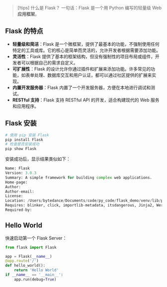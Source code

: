 >[!tips] 什么是 Flask？
一句话：Flask 是一个用 Python 编写的轻量级 Web **应用框架**。

## Flask 的特点
- **轻量级和简洁**：Flask 是一个微框架，提供了最基本的功能，不强制使用任何特定的工具或库。它的核心是简单而灵活的，允许开发者根据需要添加功能。
- **灵活性**：Flask 提供了基本的框架结构，但没有强制性的项目布局或组件，开发者可以根据自己的需求自定义。
- **可扩展性**：Flask 的设计允许你通过插件和扩展来添加功能。许多常见的功能，如表单处理、数据库交互和用户认证，都可以通过社区提供的扩展来实现。
- **内置开发服务器**：Flask 内置了一个开发服务器，方便在本地进行调试和测试。
- **RESTful 支持**：Flask 支持 RESTful API 的开发，适合构建现代的 Web 服务和应用程序。
## Flask 安装
```python
# 使用 pip 安装 Flask
pip install Flask
# 检查是否安装成功
pip show Flask
```
安装成功后，显示结果类似如下：
```python
Name: Flask
Version: 3.0.3
Summary: A simple framework for building complex web applications.
Home-page: 
Author: 
Author-email: 
License: 
Location: /Users/bytedance/Documents/code/py_code/flask_demo/venv/lib/python3.8/site-packages
Requires: blinker, click, importlib-metadata, itsdangerous, Jinja2, Werkzeug
Required-by: 
```
## Hello World
快速启动第一个 Flask Server：
```python
from flask import Flask

app = Flask(__name__)
@app.route('/')
def hello_world():
	return 'Hello World'
if __name__ == '__main__':
	app.run(debug=True)
```